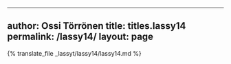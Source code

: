 
---
author: Ossi Törrönen
title: titles.lassy14
permalink: /lassy14/
layout: page
---
{% translate_file _lassyt/lassy14/lassy14.md %}